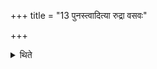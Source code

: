 +++
title = "13 पुनस्त्वादित्या रुद्रा वसवः"

+++

<details><summary>थिते</summary>

पुनस्त्वादित्या रुद्रा वसवः समिन्धतामिति पुनरुख्यमुपसमिन्द्धे १३
</details>
